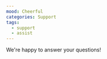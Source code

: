 ```yaml
---
mood: Cheerful
categories: Support
tags:
  - support
  - assist
---
```

We're happy to answer your questions!